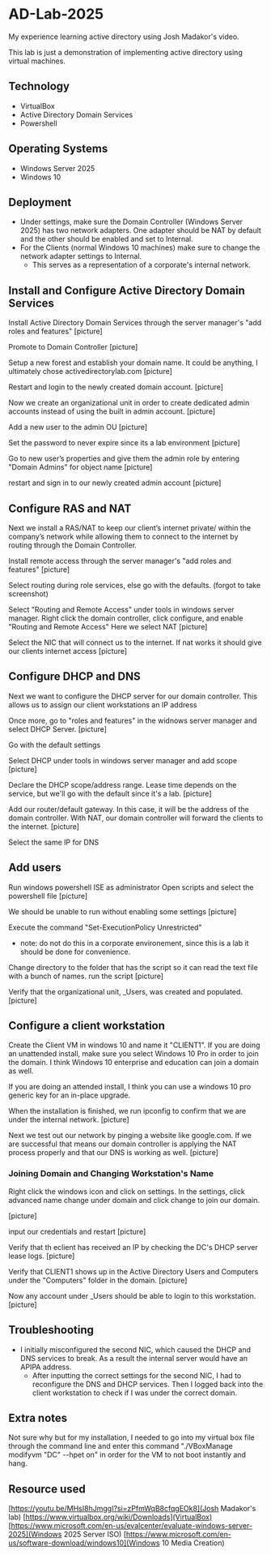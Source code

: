 # AD-Lab-2025
 My experience learning active directory using Josh Madakor's video.
 
This lab is just a demonstration of implementing active directory using virtual machines.

## Technology
- VirtualBox
- Active Directory Domain Services
- Powershell

## Operating Systems
- Windows Server 2025
- Windows 10 

## Deployment

- Under settings, make sure the Domain Controller (Windows Server 2025) has two network adapters. One adapter should be NAT by default and the other should be enabled and set to Internal.
- For the Clients (normal Windows 10 machines) make sure to change the network adapter settings to Internal. 
    - This serves as a representation of a corporate's internal network.


## Install and Configure Active Directory Domain Services
Install Active Directory Domain Services through the server manager's "add roles and features"
[picture]

Promote to Domain Controller
[picture]

Setup a new forest and establish your domain name. It could be anything, I ultimately chose activedirectorylab.com
[picture]

Restart and login to the newly created domain account.
[picture]

Now we create an organizational unit in order to create dedicated admin accounts instead of using the built in admin account.
[picture]

Add a new user to the admin OU 
[picture]

Set the password to never expire since its a lab environment
[picture]

Go to new user’s properties and give them the admin role by entering "Domain Admins" for object name
[picture]

restart and sign in to our newly created admin account
[picture]

## Configure RAS and NAT
Next we install a RAS/NAT to keep our client’s internet private/ within the company’s network while allowing them to connect to the internet by routing through the Domain Controller.

Install remote access through the server manager's "add roles and features"
[picture]

Select routing during role services, else go with the defaults.
(forgot to take screenshot)

Select "Routing and Remote Access" under tools in windows server manager.
Right click the domain controller, click configure, and enable "Routing and Remote Access"
Here we select NAT 
[picture]

Select the NIC that will connect us to the internet.
If nat works it should give our clients internet access
[picture]

## Configure DHCP and DNS
Next we want to configure the DHCP server for our domain controller. This allows us to assign our client workstations an IP address

Once more, go to "roles and features" in the widnows server manager and select DHCP Server.
[picture]

Go with the default settings

Select DHCP under tools in windows server manager and add scope
[picture]

Declare the DHCP scope/address range. Lease time depends on the service, but we'll go with the default since it's a lab.
[picture]

Add our router/default gateway. In this case, it will be the address of the domain controller. With NAT, our domain controller will forward the clients to the internet.
[picture]

Select the same IP for DNS

## Add users
Run windows powershell ISE as administrator
Open scripts and select the powershell file
[picture]

We should be unable to run without enabling some settings
[picture]

Execute the command "Set-ExecutionPolicy Unrestricted"
- note: do not do this in a corporate environement, since this is a lab it should be done for convenience.

Change directory to the folder that has the script so it can read the text file with a bunch of names.
run the script
[picture]

Verify that the organizational unit, _Users, was created and populated. 
[picture] 

## Configure a client workstation
Create the Client VM in windows 10 and name it "CLIENT1". 
If you are doing an unattended install, make sure you select Windows 10 Pro in order to join the domain. I think Windows 10 enterprise and education can join a domain as well.

If you are doing an attended install, I think you can use a windows 10 pro generic key for an in-place upgrade.

When the installation is finished, we run ipconfig to confirm that we are under the internal network.
[picture]

Next we test out our network by pinging a website like google.com. If we are successful that means our domain controller is applying the NAT process properly and that our DNS is working as well. 
[picture]

### Joining Domain and Changing Workstation's Name
Right click the windows icon and click on settings. In the settings, click advanced name change  under domain and click change to join our domain. 

[picture]

input our credentials and restart
[picture]

Verify that th eclient has received an IP by checking the DC's DHCP server lease logs.
[picture]

Verify that CLIENT1 shows up in the Active Directory Users and Computers under the "Computers" folder in the domain.
[picture]

Now any account under _Users should be able to login to this workstation. 
[picture]

## Troubleshooting
- I initially misconfigured the second NIC, which caused the DHCP and DNS services to break. As a result the internal server would have an APIPA address.
    - After inputting the correct settings for the second NIC, I had to reconfigure the DNS and DHCP services. Then I logged back into the client workstation to check if I was under the correct domain.

## Extra notes
Not sure why but for my installation, I needed to go into my virtual box file through the command line and enter this command "./VBoxManage modifyvm "DC" --hpet on" in order for the VM to not boot instantly and hang.

## Resource used
[https://youtu.be/MHsI8hJmggI?si=zPfmWqB8cfqgEOk8](Josh Madakor's lab)
[https://www.virtualbox.org/wiki/Downloads](VirtualBox)
[https://www.microsoft.com/en-us/evalcenter/evaluate-windows-server-2025](Windows 2025 Server ISO)
[https://www.microsoft.com/en-us/software-download/windows10](Windows 10 Media Creation)

